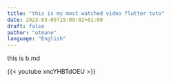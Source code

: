 ```yaml
---
title: "this is my most watched video flutter tuto"
date: 2023-03-05T15:09:02+01:00
draft: false
author: "otmane"
language: "English"
---
```


this is b.md

{{< youtube xncYHBTdOEU >}}
